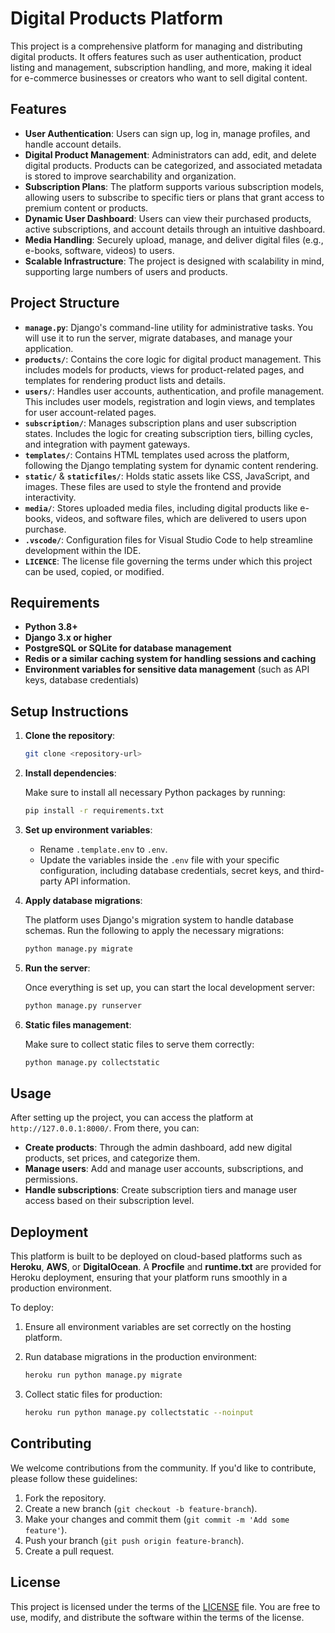 
# Digital Products Platform

This project is a comprehensive platform for managing and distributing digital products. It offers features such as user authentication, product listing and management, subscription handling, and more, making it ideal for e-commerce businesses or creators who want to sell digital content.

## Features

- **User Authentication**: Users can sign up, log in, manage profiles, and handle account details.
- **Digital Product Management**: Administrators can add, edit, and delete digital products. Products can be categorized, and associated metadata is stored to improve searchability and organization.
- **Subscription Plans**: The platform supports various subscription models, allowing users to subscribe to specific tiers or plans that grant access to premium content or products.
- **Dynamic User Dashboard**: Users can view their purchased products, active subscriptions, and account details through an intuitive dashboard.
- **Media Handling**: Securely upload, manage, and deliver digital files (e.g., e-books, software, videos) to users.
- **Scalable Infrastructure**: The project is designed with scalability in mind, supporting large numbers of users and products.

## Project Structure

- **`manage.py`**: Django's command-line utility for administrative tasks. You will use it to run the server, migrate databases, and manage your application.
- **`products/`**: Contains the core logic for digital product management. This includes models for products, views for product-related pages, and templates for rendering product lists and details.
- **`users/`**: Handles user accounts, authentication, and profile management. This includes user models, registration and login views, and templates for user account-related pages.
- **`subscription/`**: Manages subscription plans and user subscription states. Includes the logic for creating subscription tiers, billing cycles, and integration with payment gateways.
- **`templates/`**: Contains HTML templates used across the platform, following the Django templating system for dynamic content rendering.
- **`static/`** & **`staticfiles/`**: Holds static assets like CSS, JavaScript, and images. These files are used to style the frontend and provide interactivity.
- **`media/`**: Stores uploaded media files, including digital products like e-books, videos, and software files, which are delivered to users upon purchase.
- **`.vscode/`**: Configuration files for Visual Studio Code to help streamline development within the IDE.
- **`LICENCE`**: The license file governing the terms under which this project can be used, copied, or modified.

## Requirements

- **Python 3.8+**
- **Django 3.x or higher**
- **PostgreSQL or SQLite for database management**
- **Redis or a similar caching system for handling sessions and caching**
- **Environment variables for sensitive data management** (such as API keys, database credentials)

## Setup Instructions

1. **Clone the repository**:

   ```bash
   git clone <repository-url>
   ```

2. **Install dependencies**:

   Make sure to install all necessary Python packages by running:

   ```bash
   pip install -r requirements.txt
   ```

3. **Set up environment variables**:

   - Rename `.template.env` to `.env`.
   - Update the variables inside the `.env` file with your specific configuration, including database credentials, secret keys, and third-party API information.

4. **Apply database migrations**:

   The platform uses Django's migration system to handle database schemas. Run the following to apply the necessary migrations:

   ```bash
   python manage.py migrate
   ```

5. **Run the server**:

   Once everything is set up, you can start the local development server:

   ```bash
   python manage.py runserver
   ```

6. **Static files management**:

   Make sure to collect static files to serve them correctly:

   ```bash
   python manage.py collectstatic
   ```

## Usage

After setting up the project, you can access the platform at `http://127.0.0.1:8000/`. From there, you can:

- **Create products**: Through the admin dashboard, add new digital products, set prices, and categorize them.
- **Manage users**: Add and manage user accounts, subscriptions, and permissions.
- **Handle subscriptions**: Create subscription tiers and manage user access based on their subscription level.

## Deployment

This platform is built to be deployed on cloud-based platforms such as **Heroku**, **AWS**, or **DigitalOcean**. A **Procfile** and **runtime.txt** are provided for Heroku deployment, ensuring that your platform runs smoothly in a production environment.

To deploy:

1. Ensure all environment variables are set correctly on the hosting platform.
2. Run database migrations in the production environment:

   ```bash
   heroku run python manage.py migrate
   ```

3. Collect static files for production:

   ```bash
   heroku run python manage.py collectstatic --noinput
   ```

## Contributing

We welcome contributions from the community. If you'd like to contribute, please follow these guidelines:

1. Fork the repository.
2. Create a new branch (`git checkout -b feature-branch`).
3. Make your changes and commit them (`git commit -m 'Add some feature'`).
4. Push your branch (`git push origin feature-branch`).
5. Create a pull request.

## License

This project is licensed under the terms of the [LICENSE](LICENCE) file. You are free to use, modify, and distribute the software within the terms of the license.
